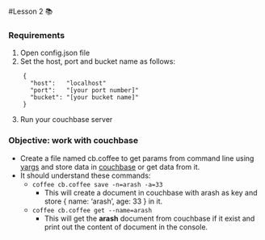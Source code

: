 #Lesson 2 :books:

### Requirements
1. Open config.json file
2. Set the host, port and bucket name as follows: 
```
    {
      "host":   "localhost"
      "port":   "[your port number]"
      "bucket": "[your bucket name]"
    }
```
3. Run your couchbase server

### Objective: work with couchbase

- Create a file named cb.coffee to get params from command line using [yargs](https://www.npmjs.com/package/yargs) and store data in [couchbase](https://www.npmjs.com/package/couchbase) or get data from it. 
- It should understand these commands:
    - `coffee cb.coffee save -n=arash -a=33`
        - This will create a document in couchbase with arash as key and store { name: ‘arash’, age: 33 } in it.
    - `coffee cb.coffee get --name=arash`
        - This will get the **arash** document from couchbase if it exist and print out the content of document in the console.
